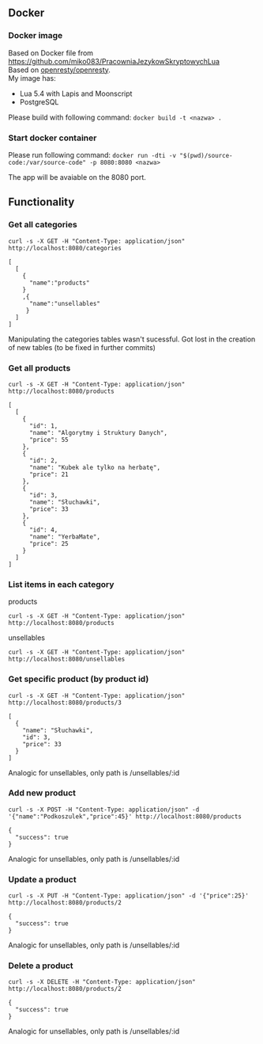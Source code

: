 ## Docker

### Docker image
Based on Docker file from https://github.com/miko083/PracowniaJezykowSkryptowychLua   
Based on [openresty/openresty](https://hub.docker.com/r/openresty/openresty).   
My image has:   
* Lua 5.4 with Lapis and Moonscript
* PostgreSQL

Please build with following command:
`docker build -t <nazwa> .`

### Start docker container

Please run following command:
`docker run -dti -v "$(pwd)/source-code:/var/source-code" -p 8080:8080 <nazwa>`

The app will be avaiable on the 8080 port.

## Functionality

### Get all categories

`curl -s -X GET -H "Content-Type: application/json" http://localhost:8080/categories`   

```
[
  [
    {
      "name":"products"
    }
    ,{
      "name":"unsellables"
     }
  ]
]

```

Manipulating the categories tables wasn't sucessful.
Got lost in the creation of new tables (to be fixed in further commits)

### Get all products

`curl -s -X GET -H "Content-Type: application/json" http://localhost:8080/products`

```
[
  [
    {
      "id": 1,
      "name": "Algorytmy i Struktury Danych",
      "price": 55
    },
    {
      "id": 2,
      "name": "Kubek ale tylko na herbatę",
      "price": 21
    },
    {
      "id": 3,
      "name": "Słuchawki",
      "price": 33
    },
    {
      "id": 4,
      "name": "YerbaMate",
      "price": 25
    }
  ]
]
```

### List items in each category

products

`curl -s -X GET -H "Content-Type: application/json" http://localhost:8080/products`

unsellables

`curl -s -X GET -H "Content-Type: application/json" http://localhost:8080/unsellables`

### Get specific product (by product id)

`curl -s -X GET -H "Content-Type: application/json" http://localhost:8080/products/3`

```
[
  {
    "name": "Słuchawki",
    "id": 3,
    "price": 33
  }
]
```

Analogic for unsellables, only path is /unsellables/:id

### Add new product

`curl -s -X POST -H "Content-Type: application/json" -d '{"name":"Podkoszulek","price":45}' http://localhost:8080/products`

```
{
  "success": true
}
```

Analogic for unsellables, only path is /unsellables/:id

### Update a product

`curl -s -X PUT -H "Content-Type: application/json" -d '{"price":25}' http://localhost:8080/products/2`

```
{
  "success": true
}
```

Analogic for unsellables, only path is /unsellables/:id

### Delete a product

`curl -s -X DELETE -H "Content-Type: application/json" http://localhost:8080/products/2`

```
{
  "success": true
}
```

Analogic for unsellables, only path is /unsellables/:id
